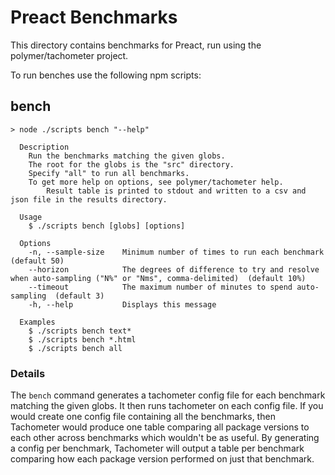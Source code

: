 # Preact Benchmarks

This directory contains benchmarks for Preact, run using the polymer/tachometer project.

To run benches use the following npm scripts:

## bench

```text
> node ./scripts bench "--help"

  Description
    Run the benchmarks matching the given globs.
    The root for the globs is the "src" directory.
    Specify "all" to run all benchmarks.
    To get more help on options, see polymer/tachometer help.
		Result table is printed to stdout and written to a csv and json file in the results directory.

  Usage
    $ ./scripts bench [globs] [options]

  Options
    -n, --sample-size    Minimum number of times to run each benchmark  (default 50)
    --horizon            The degrees of difference to try and resolve when auto-sampling ("N%" or "Nms", comma-delimited)  (default 10%)
    --timeout            The maximum number of minutes to spend auto-sampling  (default 3)
    -h, --help           Displays this message

  Examples
    $ ./scripts bench text*
    $ ./scripts bench *.html
    $ ./scripts bench all

```

### Details

The `bench` command generates a tachometer config file for each benchmark matching the given globs. It then runs tachometer on each config file. If you would create one config file containing all the benchmarks, then Tachometer would produce one table comparing all package versions to each other across benchmarks which wouldn't be as useful. By generating a config per benchmark, Tachometer will output a table per benchmark comparing how each package version performed on just that benchmark.
